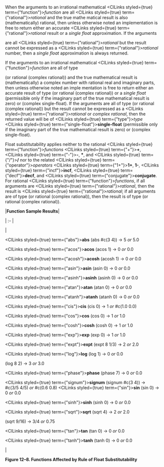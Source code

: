  



When the arguments to an irrational mathematical <ClLinks styled={true} term={"function"}><i>function</i></ClLinks> are all <ClLinks styled={true} term={"rational"}><i>rational</i></ClLinks> and the true mathe matical result is also (mathematically) rational, then unless otherwise noted an implementation is free to return either an accurate <ClLinks styled={true} term={"rational"}><i>rational</i></ClLinks> result or a *single float* approximation. If the arguments 



are all <ClLinks styled={true} term={"rational"}><i>rational</i></ClLinks> but the result cannot be expressed as a <ClLinks styled={true} term={"rational"}><i>rational</i></ClLinks> number, then a *single float* approximation is always returned. 



If the arguments to an irrational mathematical <ClLinks styled={true} term={"function"}><i>function</i></ClLinks> are all of type 



(or rational (complex rational)) and the true mathematical result is (mathematically) a complex number with rational real and imaginary parts, then unless otherwise noted an imple mentation is free to return either an accurate result of type (or rational (complex rational)) or a *single float* (permissible only if the imaginary part of the true mathematical result is zero) or (complex single-float). If the arguments are all of type (or rational (complex rational)) but the result cannot be expressed as a <ClLinks styled={true} term={"rational"}><i>rational</i></ClLinks> or *complex rational*, then the returned value will be of <ClLinks styled={true} term={"type"}><i>type</i></ClLinks> <ClLinks styled={true} term={"single-float"}><b>single-float</b></ClLinks> (permissible only if the imaginary part of the true mathematical result is zero) or (complex single-float). 



Float substitutability applies neither to the rational <ClLinks styled={true} term={"function"}><i>functions</i></ClLinks> <ClLinks styled={true} term={"+"}><b>+</b></ClLinks>, <ClLinks styled={true} term={"-"}><b>-</b></ClLinks>, **\***, and <ClLinks styled={true} term={"/"}><b>/</b></ClLinks> nor to the related <ClLinks styled={true} term={"operator"}><i>operators</i></ClLinks> <ClLinks styled={true} term={"1+"}><b>1+</b></ClLinks>, **1-**, <ClLinks styled={true} term={"incf"}><b>incf</b></ClLinks>, <ClLinks styled={true} term={"decf"}><b>decf</b></ClLinks>, and <ClLinks styled={true} term={"conjugate"}><b>conjugate</b></ClLinks>. For rational <ClLinks styled={true} term={"function"}><i>functions</i></ClLinks>, if all arguments are <ClLinks styled={true} term={"rational"}><i>rational</i></ClLinks>, then the result is <ClLinks styled={true} term={"rational"}><i>rational</i></ClLinks>; if all arguments are of type (or rational (complex rational)), then the result is of type (or rational (complex rational)). 







 



 



|**Function Sample Results**|

| :- |

|<p><ClLinks styled={true} term={"abs"}><b>abs</b></ClLinks> (abs #c(3 4)) → 5 *or* 5.0 </p><p><ClLinks styled={true} term={"acos"}><b>acos</b></ClLinks> (acos 1) → 0 *or* 0.0 </p><p><ClLinks styled={true} term={"acosh"}><b>acosh</b></ClLinks> (acosh 1) → 0 *or* 0.0 </p><p><ClLinks styled={true} term={"asin"}><b>asin</b></ClLinks> (asin 0) → 0 *or* 0.0 </p><p><ClLinks styled={true} term={"asinh"}><b>asinh</b></ClLinks> (asinh 0) → 0 *or* 0.0 </p><p><ClLinks styled={true} term={"atan"}><b>atan</b></ClLinks> (atan 0) → 0 *or* 0.0 </p><p><ClLinks styled={true} term={"atanh"}><b>atanh</b></ClLinks> (atanh 0) → 0 *or* 0.0 </p><p><ClLinks styled={true} term={"cis"}><b>cis</b></ClLinks> (cis 0) → 1 *or* #c(1.0 0.0) </p><p><ClLinks styled={true} term={"cos"}><b>cos</b></ClLinks> (cos 0) → 1 *or* 1.0 </p><p><ClLinks styled={true} term={"cosh"}><b>cosh</b></ClLinks> (cosh 0) → 1 *or* 1.0 </p><p><ClLinks styled={true} term={"exp"}><b>exp</b></ClLinks> (exp 0) → 1 *or* 1.0 </p><p><ClLinks styled={true} term={"expt"}><b>expt</b></ClLinks> (expt 8 1/3) → 2 *or* 2.0 </p><p><ClLinks styled={true} term={"log"}><b>log</b></ClLinks> (log 1) → 0 *or* 0.0 </p><p>(log 8 2) → 3 *or* 3.0 </p><p><ClLinks styled={true} term={"phase"}><b>phase</b></ClLinks> (phase 7) → 0 *or* 0.0 </p><p><ClLinks styled={true} term={"signum"}><b>signum</b></ClLinks> (signum #c(3 4)) → #c(3/5 4/5) *or* #c(0.6 0.8) <ClLinks styled={true} term={"sin"}><b>sin</b></ClLinks> (sin 0) → 0 *or* 0.0 </p><p><ClLinks styled={true} term={"sinh"}><b>sinh</b></ClLinks> (sinh 0) → 0 *or* 0.0 </p><p><ClLinks styled={true} term={"sqrt"}><b>sqrt</b></ClLinks> (sqrt 4) → 2 *or* 2.0 </p><p>(sqrt 9/16) → 3/4 *or* 0.75 </p><p><ClLinks styled={true} term={"tan"}><b>tan</b></ClLinks> (tan 0) → 0 *or* 0.0 </p><p><ClLinks styled={true} term={"tanh"}><b>tanh</b></ClLinks> (tanh 0) → 0 *or* 0.0</p>|





**Figure 12–8. Functions Affected by Rule of Float Substitutability** 



